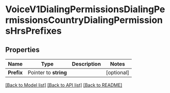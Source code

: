 # VoiceV1DialingPermissionsDialingPermissionsCountryDialingPermissionsHrsPrefixes

## Properties

Name | Type | Description | Notes
------------ | ------------- | ------------- | -------------
**Prefix** | Pointer to **string** |  | [optional] 

[[Back to Model list]](../README.md#documentation-for-models) [[Back to API list]](../README.md#documentation-for-api-endpoints) [[Back to README]](../README.md)


